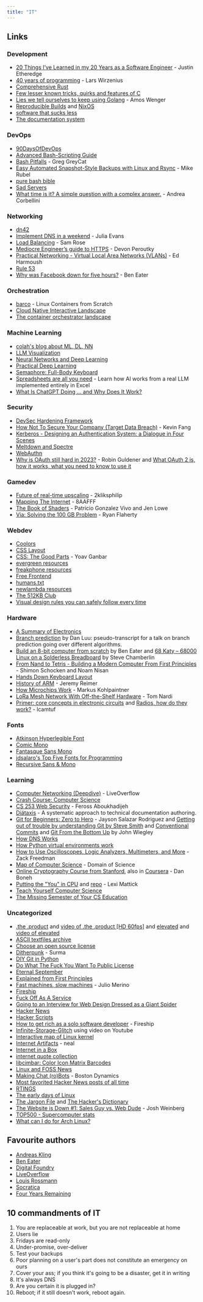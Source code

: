 ```yaml
---
title: "IT"
---
```


## Links

### Development

- [20 Things I’ve Learned in my 20 Years as a Software Engineer](https://www.simplethread.com/20-things-ive-learned-in-my-20-years-as-a-software-engineer/) -  Justin Etheredge
- [40 years of programming](https://liw.fi/40/) - Lars Wirzenius
- [Comprehensive Rust](https://github.com/google/comprehensive-rust)
- [Few lesser known tricks, quirks and features of C](https://blog.joren.ga/less-known-c)
- [Lies we tell ourselves to keep using Golang](https://fasterthanli.me/articles/lies-we-tell-ourselves-to-keep-using-golang) - Amos Wenger
- [Reproducible Builds](https://reproducible-builds.org/) and [NixOS](https://nixos.org/)
- [software that sucks less](https://suckless.org/philosophy/)
- [The documentation system](https://documentation.divio.com/)

### DevOps

- [90DaysOfDevOps](https://github.com/MichaelCade/90DaysOfDevOps)
- [Advanced Bash-Scripting Guide](https://tldp.org/LDP/abs/html/)
- [Bash Pitfalls](http://mywiki.wooledge.org/BashPitfalls) - Greg GreyCat
- [Easy Automated Snapshot-Style Backups with Linux and Rsync](http://www.mikerubel.org/computers/rsync_snapshots/) - Mike Rubel
- [pure bash bible](https://github.com/dylanaraps/pure-bash-bible)
- [Sad Servers](https://sadservers.com)
- [What time is it? A simple question with a complex answer.](https://andrea.corbellini.name/2023/01/23/what-time-is-it/) - Andrea Corbellini

### Networking

- [dn42](https://dn42.eu/Home)
- [Implement DNS in a weekend](https://implement-dns.wizardzines.com/index.html) - Julia Evans
- [Load Balancing](https://samwho.dev/load-balancing/) - Sam Rose
- [Mediocre Engineer’s guide to HTTPS](https://devonperoutky.super.site/blog-posts/mediocre-engineers-guide-to-https) - Devon Peroutky
- [Practical Networking - Virtual Local Area Networks (VLANs)](https://www.practicalnetworking.net/stand-alone/vlans/) - Ed Harmoush
- [Rule 53](https://github.com/pgl/rule53)
- [Why was Facebook down for five hours?](https://youtu.be/-wMU8vmfaYo) - Ben Eater

### Orchestration

- [barco](https://github.com/lucavallin/barco) - Linux Containers from Scratch
- [Cloud Native Interactive Landscape](https://landscape.cncf.io/)
- [The container orchestrator landscape](https://lwn.net/Articles/905164/)

### Machine Learning

- [colah's blog about ML, DL, NN](http://colah.github.io/)
- [LLM Visualization](https://bbycroft.net/llm)
- [Neural Networks and Deep Learning](https://neuralnetworksanddeeplearning.com/)
- [Practical Deep Learning](https://course.fast.ai/)
- [Semaphore: Full-Body Keyboard](https://github.com/everythingishacked/Semaphore)
- [Spreadsheets are all you need](https://spreadsheets-are-all-you-need.ai/) - Learn how AI works from a real LLM implemented entirely in Excel
- [What Is ChatGPT Doing … and Why Does It Work?](https://writings.stephenwolfram.com/2023/02/what-is-chatgpt-doing-and-why-does-it-work/)

### Security

- [DevSec Hardening Framework](https://dev-sec.io/)
- [How Not To Secure Your Company (Target Data Breach)](https://www.youtube.com/watch?v=tGXV-ZRwcUM) - Kevin Fang
- [Kerberos - Designing an Authentication System: a Dialogue in Four Scenes](https://web.mit.edu/kerberos/dialogue.html)
- [Meltdown and Spectre](https://meltdownattack.com/)
- [WebAuthn](https://webauthn.guide/#about-webauthn)
- [Why is OAuth still hard in 2023?](https://www.nango.dev/blog/why-is-oauth-still-hard) - Robin Guldener and [What OAuth 2 is, how it works, what you need to know to use it](https://metacpan.org/dist/LWP-Authen-OAuth2/view/lib/LWP/Authen/OAuth2/Overview.pod)

### Gamedev

- [Future of real-time upscaling](https://youtu.be/f8piCZz0p-Y) - 2kliksphilip
- [Mapping The Internet](https://www.youtube.com/watch?v=qkOem3HyR_w) - 8AAFFF
- [The Book of Shaders](https://thebookofshaders.com/) - Patricio Gonzalez Vivo and Jen Lowe
- [Via: Solving the 100 GB Problem](https://www.youtube.com/watch?v=e5wAn-4e5hQ) - Ryan Flaherty

### Webdev

- [Coolors](https://coolors.co/)
- [CSS Layout](https://csslayout.io/)
- [CSS: The Good Parts](https://www.builder.io/blog/css-the-good-parts) - Yoav Ganbar
- [evergreen resources](https://itsevergreen.rip/links/)
- [freakphone resources](https://freakphone.net/links/resources.html)
- [Free Frontend](https://freefrontend.com)
- [humans.txt](https://humanstxt.org/)
- [newlambda resources](https://newlambda.neocities.org/explore/resources)
- [The 512KB Club](https://512kb.club/)
- [Visual design rules you can safely follow every time](https://anthonyhobday.com/sideprojects/saferules/)

### Hardware

- [A Summary of Electronics](https://electroagenda.com/en/a-summary-of-electronics/)
- [Branch prediction](https://danluu.com/branch-prediction/) by Dan Luu: pseudo-transcript for a talk on branch prediction going over different algorithms.
- [Build an 8-bit computer from scratch](https://eater.net/8bit) by Ben Eater and [68 Katy – 68000 Linux on a Solderless Breadboard](https://www.bigmessowires.com/2014/11/17/68-katy-68000-linux-on-a-solderless-breadboard/) by Steve Chamberlin
- [From Nand to Tetris - Building a Modern Computer From First Principles](https://www.nand2tetris.org/) - Shimon Schocken and Noam Nisan
- [Hands Down Keyboard Layout](https://sites.google.com/alanreiser.com/handsdown)
- [History of ARM](https://arstechnica.com/gadgets/2022/09/a-history-of-arm-part-1-building-the-first-chip/) - Jeremy Reimer
- [How Microchips Work](https://exclusivearchitecture.com/03-technical-articles-IC-00-table-of-contents.html) - Markus Kohlpaintner
- [LoRa Mesh Network With Off-the-Shelf Hardware](https://hackaday.com/2020/02/26/lora-mesh-network-with-off-the-shelf-hardware/) - Tom Nardi
- [Primer: core concepts in electronic circuits](https://lcamtuf.substack.com/p/primer-core-concepts-in-electronic) and [Radios, how do they work?](https://lcamtuf.substack.com/p/radios-how-do-they-work) - lcamtuf

### Fonts

- [Atkinson Hyperlegible Font](https://brailleinstitute.org/freefont)
- [Comic Mono](https://dtinth.github.io/comic-mono-font/)
- [Fantasque Sans Mono](https://github.com/belluzj/fantasque-sans/)
- [jdsalaro's Top Five Fonts for Programming](https://jdsalaro.com/blog/best-programming-fonts/)
- [Recursive Sans & Mono](https://www.recursive.design/)

### Learning

- [Computer Networking (Deepdive)](https://youtube.com/watch?v=6G14NrjekLQ) - LiveOverflow
- [Crash Course: Computer Science](https://youtube.com/playlist?list=PL8dPuuaLjXtNlUrzyH5r6jN9ulIgZBpdo)
- [CS 253 Web Security](https://www.youtube.com/playlist?list=PL1y1iaEtjSYiiSGVlL1cHsXN_kvJOOhu-) - Feross Aboukhadijeh
- [Diátaxis](https://diataxis.fr/) - A systematic approach to technical documentation authoring.
- [Git for Beginners: Zero to Hero](https://jdsalaro.com/blog/git-tutorial/) - Jayson Salazar Rodriguez and [Getting out of trouble by understanding Git by Steve Smith](https://youtu.be/sevc6668cQ0) and [Conventional Commits](https://www.conventionalcommits.org/en/v1.0.0/) and [Git From the Bottom Up](https://jwiegley.github.io/git-from-the-bottom-up/) by John Wiegley
- [How DNS Works](https://howdns.works/)
- [How Python virtual environments work](https://snarky.ca/how-virtual-environments-work/)
- [How to Use Oscilloscopes, Logic Analyzers, Multimeters, and More](https://youtu.be/SSp1wn0Abck) - Zack Freedman
- [Map of Computer Science](https://youtu.be/SzJ46YA_RaA) - Domain of Science
- [Online Cryptography Course from Stanford](https://crypto.stanford.edu/~dabo/courses/OnlineCrypto/), also in [Coursera](https://www.coursera.org/learn/crypto) - Dan Boneh
- [Putting the "You" in CPU](https://cpu.land/) and [repo](https://github.com/hackclub/putting-the-you-in-cpu) - Lexi Mattick
- [Teach Yourself Computer Science](https://teachyourselfcs.com/)
- [The Missing Semester of Your CS Education](https://missing.csail.mit.edu/)

### Uncategorized

- [.the .product](http://theproduct.de/) and [video of .the .product [HD 60fps]](https://youtu.be/1dcrV_7JpXQ) and [elevated](https://www.pouet.net/prod.php?which=52938) and [video of elevated](https://youtu.be/jB0vBmiTr6o)
- [ASCII textfiles archive](http://textfiles.com/)
- [Choose an open source license](https://choosealicense.com/)
- [Ditherpunk](https://surma.dev/things/ditherpunk/) - Surma
- [DIY Git in Python](https://www.leshenko.net/p/ugit)
- [Do What The Fuck You Want To Public License](http://www.wtfpl.net/about/)
- [Eternal September](https://en.m.wikipedia.org/wiki/Eternal_September)
- [Explained from First Principles](https://explained-from-first-principles.com/)
- [Fast machines, slow machines](https://jmmv.dev/2023/06/fast-machines-slow-machines.html) - Julio Merino
- [Fireship](https://www.youtube.com/c/Fireship)
- [Fuck Off As A Service](https://foaas.herokuapp.com/)
- [Going to an Interview for Web Design Dressed as a Giant Spider](https://youtu.be/uDE4s4Ih1eY)
- [Hacker News](https://news.ycombinator.com)
- [Hacker Scripts](https://github.com/NARKOZ/hacker-scripts)
- [How to get rich as a solo software developer](https://youtu.be/A4_TFHzqAAg) - Fireship
- [Infinite-Storage-Glitch](https://github.com/DvorakDwarf/Infinite-Storage-Glitch) using video on Youtube
- [Interactive map of Linux kernel](https://makelinux.github.io/kernel/map/)
- [Internet Artifacts](https://neal.fun/internet-artifacts/) - neal
- [Internet in a Box](https://internet-in-a-box.org/)
- [internet quote collection](http://bash.org/)
- [libcimbar: Color Icon Matrix Barcodes](https://github.com/sz3/libcimbar)
- [Linux and FOSS News](https://lwn.net/)
- [Making Chat (ro)Bots](https://www.youtube.com/watch?v=djzOBZUFzTw) - Boston Dynamics
- [Most favorited Hacker News posts of all time](https://observablehq.com/@tomlarkworthy/hacker-favourites-analysis)
- [RTINGS](https://www.rtings.com/)
- [The early days of Linux](https://lwn.net/SubscriberLink/928581/841b747332791ac4/)
- [The Jargon File](http://catb.org/jargon/html/index.html) and [The Hacker's Dictionary](http://www.hackersdictionary.com/html/index.html)
- [The Website is Down #1: Sales Guy vs. Web Dude](https://youtu.be/uRGljemfwUE) - Josh Weinberg
- [TOP500 - Supercomputer stats](https://top500.org/)
- [What can I do for Arch Linux?](https://whatcanidofor.archlinux.org/)

## Favourite authors

- [Andreas Kling](https://www.youtube.com/@awesomekling)
- [Ben Eater](https://www.youtube.com/c/BenEater)
- [Digital Foundry](https://www.youtube.com/user/DigitalFoundry)
- [LiveOverflow](https://www.youtube.com/@LiveOverflow)
- [Louis Rossmann](https://www.youtube.com/@rossmanngroup)
- [Socratica](https://www.youtube.com/@Socratica)
- [Four Years Remaining](https://fouryears.eu/)

## 10 commandments of IT

1. You are replaceable at work, but you are not replaceable at home
2. Users lie
3. Fridays are read-only
4. Under-promise, over-deliver
5. Test your backups
6. Poor planning on a user's part does not constitute an emergency on ours
7. Cover your ass; if you think it's going to be a disaster, get it in writing
8. It's always DNS
9. Are you certain it is plugged in?
10. Reboot; if it still doesn't work, reboot again.

